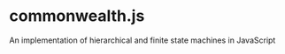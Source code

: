 commonwealth.js
===============

An implementation of hierarchical and finite state machines in JavaScript